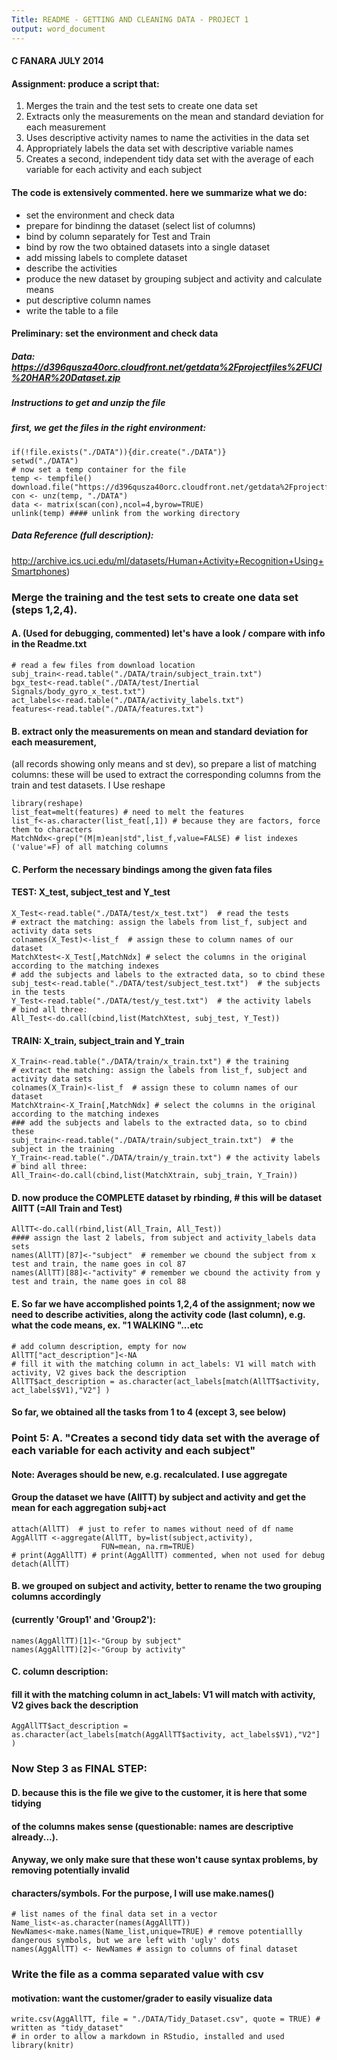 ```yaml
---
Title: README - GETTING AND CLEANING DATA - PROJECT 1
output: word_document
---
```

#### C FANARA JULY 2014

#### **Assignment: produce a script that:** 
1. Merges the train and the test sets to create one data set
2. Extracts only the measurements on the mean and standard deviation for each measurement 
3. Uses descriptive activity names to name the activities in the data set
4. Appropriately labels the data set with descriptive variable names 
5. Creates a second, independent tidy data set with the average of each variable for each activity and each subject

#### The code is extensively commented. here we summarize what we do:
* set the environment and check data
* prepare for bindinng the dataset (select list of columns)
* bind by column separately for Test and Train
* bind by row the two obtained datasets into a single dataset
* add missing labels to complete dataset
* describe the activities
* produce the new dataset by grouping subject and activity and calculate means
* put descriptive column names
* write the table to a file

#### Preliminary: set the environment and check data
##### Data: https://d396qusza40orc.cloudfront.net/getdata%2Fprojectfiles%2FUCI%20HAR%20Dataset.zip
##### Instructions to get and unzip the file
##### first, we get the files in the right environment:
```{r}
if(!file.exists("./DATA")){dir.create("./DATA")}  
setwd("./DATA")
# now set a temp container for the file
temp <- tempfile()
download.file("https://d396qusza40orc.cloudfront.net/getdata%2Fprojectfiles%2FUCI%20HAR%20Dataset.zip",temp)
con <- unz(temp, "./DATA")
data <- matrix(scan(con),ncol=4,byrow=TRUE)
unlink(temp) #### unlink from the working directory
```

##### Data Reference (full description): 
http://archive.ics.uci.edu/ml/datasets/Human+Activity+Recognition+Using+Smartphones)

### Merge the training and the test sets to create one data set (steps 1,2,4).

#### A. (Used for debugging, commented) let's have a look / compare with info in the Readme.txt
```{r}
# read a few files from download location 
subj_train<-read.table("./DATA/train/subject_train.txt")
bgx_test<-read.table("./DATA/test/Inertial Signals/body_gyro_x_test.txt")
act_labels<-read.table("./DATA/activity_labels.txt")
features<-read.table("./DATA/features.txt")
```

#### B. extract only the measurements on mean and standard deviation for each measurement, 
(all records showing only means and st dev), so prepare a list of matching columns: these will be used to extract the corresponding columns from the train and test datasets. I Use reshape
```{r}
library(reshape)
list_feat=melt(features) # need to melt the features
list_f<-as.character(list_feat[,1]) # because they are factors, force them to characters
MatchNdx<-grep("(M|m)ean|std",list_f,value=FALSE) # list indexes ('value'=F) of all matching columns
```

#### C. Perform the necessary bindings among the given fata files
#### TEST:  X_test, subject_test and Y_test
```{r}
X_Test<-read.table("./DATA/test/x_test.txt")  # read the tests
# extract the matching: assign the labels from list_f, subject and activity data sets
colnames(X_Test)<-list_f  # assign these to column names of our dataset
MatchXtest<-X_Test[,MatchNdx] # select the columns in the original according to the matching indexes
# add the subjects and labels to the extracted data, so to cbind these
subj_test<-read.table("./DATA/test/subject_test.txt")  # the subjects in the tests
Y_Test<-read.table("./DATA/test/y_test.txt")  # the activity labels
# bind all three:
All_Test<-do.call(cbind,list(MatchXtest, subj_test, Y_Test))
```


#### TRAIN: X_train, subject_train and Y_train
```{r}
X_Train<-read.table("./DATA/train/x_train.txt") # the training
# extract the matching: assign the labels from list_f, subject and activity data sets
colnames(X_Train)<-list_f  # assign these to column names of our dataset
MatchXtrain<-X_Train[,MatchNdx] # select the columns in the original according to the matching indexes
### add the subjects and labels to the extracted data, so to cbind these
subj_train<-read.table("./DATA/train/subject_train.txt")  # the subject in the training
Y_Train<-read.table("./DATA/train/y_train.txt") # the activity labels
# bind all three:
All_Train<-do.call(cbind,list(MatchXtrain, subj_train, Y_Train))
```


#### D. now produce the COMPLETE dataset by rbinding, # this will be dataset AllTT (=All Train and Test)
```{r}
AllTT<-do.call(rbind,list(All_Train, All_Test))
#### assign the last 2 labels, from subject and activity_labels data sets
names(AllTT)[87]<-"subject"  # remember we cbound the subject from x test and train, the name goes in col 87
names(AllTT)[88]<-"activity" # remember we cbound the activity from y test and train, the name goes in col 88
```


#### E. So far we have accomplished points 1,2,4 of the assignment; now we need to describe activities, along the activity code (last column), e.g. what the code means, ex. "1 WALKING "...etc
```{r}
# add column description, empty for now
AllTT["act_description"]<-NA
# fill it with the matching column in act_labels: V1 will match with activity, V2 gives back the description
AllTT$act_description = as.character(act_labels[match(AllTT$activity, act_labels$V1),"V2"] )
```
#### So far, we obtained all the tasks from 1 to 4 (except 3, see below)


### Point 5: A. "Creates a second tidy data set with the average of each variable for each activity and each subject"
#### Note: Averages should be new, e.g. recalculated. I use aggregate
#### Group the dataset we have (AllTT) by subject and activity and get the mean for each aggregation subj+act
```{r}
attach(AllTT)  # just to refer to names without need of df name
AggAllTT <-aggregate(AllTT, by=list(subject,activity),
                    FUN=mean, na.rm=TRUE)
# print(AggAllTT) # print(AggAllTT) commented, when not used for debug
detach(AllTT)
```

#### B. we grouped on subject and activity, better to rename the two grouping columns accordingly
#### (currently 'Group1' and 'Group2'):
```{r}
names(AggAllTT)[1]<-"Group by subject"
names(AggAllTT)[2]<-"Group by activity"
```

#### C. column description:
#### fill it with the matching column in act_labels: V1 will match with activity, V2 gives back the description
```{r}
AggAllTT$act_description = as.character(act_labels[match(AggAllTT$activity, act_labels$V1),"V2"] )
```

### Now Step 3 as FINAL STEP: 
#### D. because this is the file we give to the customer, it is here that some tidying 
#### of the columns makes sense (questionable: names are descriptive already...).
#### Anyway, we only make sure that these won't cause syntax problems, by removing potentially invalid
#### characters/symbols. For the purpose, I will use make.names()
```{r}
# list names of the final data set in a vector
Name_list<-as.character(names(AggAllTT))
NewNames<-make.names(Name_list,unique=TRUE) # remove potentiallly dangerous symbols, but we are left with 'ugly' dots
names(AggAllTT) <- NewNames # assign to columns of final dataset
```
### Write the file as a comma separated value with csv
#### motivation: want the customer/grader to easily visualize data
```{r}
write.csv(AggAllTT, file = "./DATA/Tidy_Dataset.csv", quote = TRUE) # written as "tidy_dataset"
# in order to allow a markdown in RStudio, installed and used library(knitr)
```